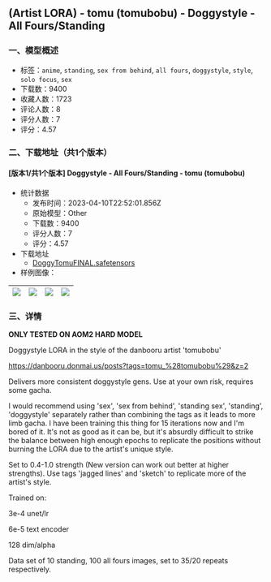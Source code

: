 ## (Artist LORA) - tomu (tomubobu) - Doggystyle - All Fours/Standing 
### 一、模型概述

- 标签：`anime`, `standing`, `sex from behind`, `all fours`, `doggystyle`, `style`, `solo focus`, `sex`
- 下载数：9400
- 收藏人数：1723
- 评论人数：8
- 评分人数：7
- 评分：4.57

### 二、下载地址（共1个版本）

#### [版本1/共1个版本] Doggystyle - All Fours/Standing - tomu (tomubobu)

- 统计数据
  - 发布时间：2023-04-10T22:52:01.856Z
  - 原始模型：Other
  - 下载数：9400
  - 评分人数：7
  - 评分：4.57
- 下载地址
  - [DoggyTomuFINAL.safetensors](https://civitai.com/api/download/models/9228)
- 样例图像：

| <img src="https://image.civitai.com/xG1nkqKTMzGDvpLrqFT7WA/6a8f5bb1-b88b-4675-7c0d-7193ba52ce00/width=450/88416.jpeg" /> | <img src="https://image.civitai.com/xG1nkqKTMzGDvpLrqFT7WA/8e514903-5b38-42b4-0373-fe18c1152a00/width=450/88422.jpeg" /> | <img src="https://image.civitai.com/xG1nkqKTMzGDvpLrqFT7WA/d9391851-77ed-43f5-2594-e3e83504b100/width=450/88421.jpeg" /> | <img src="https://image.civitai.com/xG1nkqKTMzGDvpLrqFT7WA/a1f320c1-8d88-4185-0440-a09b4c698d00/width=450/88420.jpeg" /> |
| ---- | ---- | ---- | ---- |


### 三、详情
<p><strong>ONLY TESTED ON AOM2 HARD MODEL</strong></p><p></p><p>Doggystyle LORA in the style of the danbooru artist 'tomubobu'</p><p></p><p><a target="_blank" rel="ugc" href="https://danbooru.donmai.us/posts?tags=tomu_%28tomubobu%29&amp;z=2">https://danbooru.donmai.us/posts?tags=tomu_%28tomubobu%29&amp;z=2</a></p><p></p><p>Delivers more consistent doggystyle gens. Use at your own risk, requires some gacha.</p><p></p><p>I would recommend using 'sex', 'sex from behind', 'standing sex', 'standing', 'doggystyle' separately rather than combining the tags as it leads to more limb gacha. I have been training this thing for 15 iterations now and I'm bored of it. It's not as good as it can be, but it's absurdly difficult to strike the balance between high enough epochs to replicate the positions without burning the LORA due to the artist's unique style.</p><p></p><p>Set to 0.4-1.0 strength (New version can work out better at higher strengths). Use tags 'jagged lines' and 'sketch' to replicate more of the artist's style.</p><p></p><p>Trained on:</p><p></p><p>3e-4 unet/lr</p><p>6e-5 text encoder</p><p>128 dim/alpha</p><p></p><p>Data set of 10 standing, 100 all fours images, set to 35/20 repeats respectively.</p><p><br /></p>